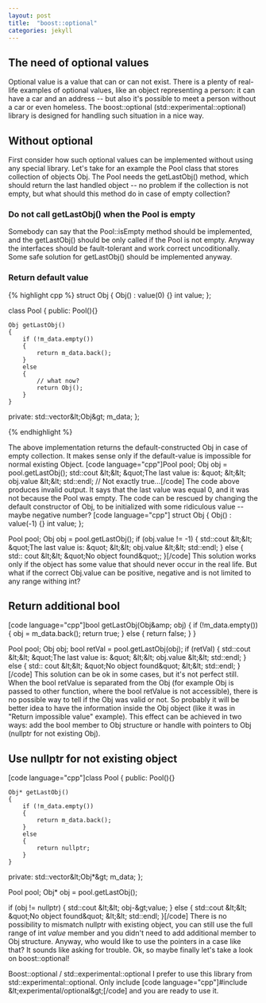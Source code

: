 ```yaml
---
layout: post
title:  "boost::optional"
categories: jekyll
---
```

## The need of optional values

Optional value is a value that can or can not exist. There is a plenty of real-life examples of optional values, like an object representing a person: it can have a car and an address -- but also it's possible to meet a person without a car or even homeless. The boost::optional (std::experimental::optional) library is designed for handling such situation in a nice way.

## Without optional

First consider how such optional values can be implemented without using any special library. Let's take for an example the Pool class that stores collection of objects Obj. The Pool needs the getLastObj() method, which should return the last handled object -- no problem if the collection is not empty, but what should this method do in case of empty collection?

### Do not call getLastObj() when the Pool is empty

Somebody can say that the Pool::isEmpty method should be implemented, and the getLastObj() should be only called if the Pool is not empty. Anyway the interfaces should be fault-tolerant and work correct uncoditionally. Some safe solution for getLastObj() should be implemented anyway.

### Return default value

{% highlight cpp %}
struct Obj
{
    Obj() : value(0) {}
    int value;
};

class Pool
{
public:
    Pool(){}

    Obj getLastObj()
    {
        if (!m_data.empty())
        {
            return m_data.back();
        }
        else
        {
            // what now?
            return Obj();
        }
    }

private:
    std::vector&amp;lt;Obj&amp;gt; m_data;
};

{% endhighlight %}

The above implementation returns the default-constructed Obj in case of empty collection. It makes sense only if the default-value is impossible for normal existing Object. 
[code language="cpp"]Pool pool;
Obj obj = pool.getLastObj();
std::cout &amp;lt;&amp;lt; &amp;quot;The last value is: &amp;quot; &amp;lt;&amp;lt; obj.value &amp;lt;&amp;lt; std::endl;
// Not exactly true...[/code]
The code above produces invalid output. It says that the last value was equal 0, and it was not because the Pool was empty. The code can be rescued by changing the default constructor of Obj, to be initialized with some ridiculous value -- maybe negative number?
[code language="cpp"]
struct Obj
{
    Obj() : value(-1) {}
    int value;
};

Pool pool;
Obj obj = pool.getLastObj();
if (obj.value != -1)
{
    std::cout &amp;lt;&amp;lt; &amp;quot;The last value is: &amp;quot; &amp;lt;&amp;lt; obj.value &amp;lt;&amp;lt; std::endl;
}
else
{
    std:: cout &amp;lt;&amp;lt; &amp;quot;No object found&amp;quot;;
}[/code]
This solution works only if the object has some value that should never occur in the real life. But what if the correct Obj.value can be positive, negative and is not limited to any range withing int?

<h2>Return additional bool</h2>

[code language="cpp"]bool getLastObj(Obj&amp;amp; obj)
{
    if (!m_data.empty())
    {
       obj = m_data.back();
       return true;
    }
    else
    {
       return false;
    }
}

Pool pool;
Obj obj;
bool retVal = pool.getLastObj(obj);
if (retVal)
{
    std::cout &amp;lt;&amp;lt; &amp;quot;The last value is: &amp;quot; &amp;lt;&amp;lt; obj.value &amp;lt;&amp;lt; std::endl;
}
else
{
    std:: cout &amp;lt;&amp;lt; &amp;quot;No object found&amp;quot; &amp;lt;&amp;lt; std::endl;
}
[/code]
This solution can be ok in some cases, but it's not perfect still. When the bool retValue is separated from the Obj (for example Obj is passed to other function, where the bool retValue is not accessible), there is no possible way to tell if the Obj was valid or not. So probably it will be better idea to have the information inside the Obj object (like it was in "Return impossible value" example). This effect can be achieved in two ways: add the bool member to Obj structure or handle with pointers to Obj (nullptr for not existing Obj). 

<h2>Use nullptr for not existing object</h2>

[code language="cpp"]class Pool
{
public:
    Pool(){}

    Obj* getLastObj()
    {
        if (!m_data.empty())
        {
            return m_data.back();
        }
        else
        {
            return nullptr;
        }
    }

private:
    std::vector&amp;lt;Obj*&amp;gt; m_data;
};

Pool pool;
Obj* obj = pool.getLastObj();

if (obj != nullptr)
{
    std::cout &amp;lt;&amp;lt; obj-&amp;gt;value;
}
else
{
    std::cout &amp;lt;&amp;lt; &amp;quot;No object found&amp;quot; &amp;lt;&amp;lt; std::endl;
}[/code]
There is no possibility to mismatch nullptr with existing object, you can still use the full range of int <i>value</i> member and you didn't need to add additional member to Obj structure. Anyway, who would like to use the pointers in a case like that? It sounds like asking for trouble. Ok, so maybe finally let's take a look on boost::optional!

Boost::optional / std::experimental::optional
I prefer to use this library from std::experimental::optional. Only include
[code language="cpp"]#include &amp;lt;experimental/optional&amp;gt;[/code]
and you are ready to use it.




&nbsp;

&nbsp;

&nbsp;
